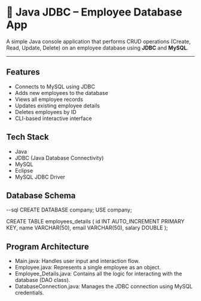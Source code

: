 # 💼 Java JDBC – Employee Database App

A simple Java console application that performs CRUD operations (Create, Read, Update, Delete) on an employee database using **JDBC** and **MySQL**.

---

## Features

- Connects to MySQL using JDBC
- Adds new employees to the database
- Views all employee records
- Updates existing employee details
- Deletes employees by ID
- CLI-based interactive interface


## Tech Stack

- Java
- JDBC (Java Database Connectivity)
- MySQL
- Eclipse
- MySQL JDBC Driver

## Database Schema

--sql
CREATE DATABASE company;
USE company;

CREATE TABLE employees_details (
  id INT AUTO_INCREMENT PRIMARY KEY,
  name VARCHAR(50),
  email VARCHAR(50),
  salary DOUBLE
);

## Program Architecture
- Main.java: Handles user input and interaction flow.
- Employee.java: Represents a single employee as an object.
- Employee_Details.java: Contains all the logic for interacting with the database (DAO class).
- DatabaseConnection.java: Manages the JDBC connection using MySQL credentials.
